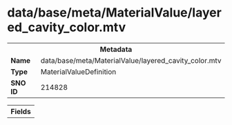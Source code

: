 <h1>data/base/meta/MaterialValue/layered_cavity_color.mtv</h1><table><tr><th colspan="100%">Metadata</th></tr><tr><td><b>Name</b></td><td>data/base/meta/MaterialValue/layered_cavity_color.mtv</td></tr><tr><td><b>Type</b></td><td>MaterialValueDefinition</td></tr><tr><td><b>SNO ID</b></td><td>214828</td></tr></table>

<table><tr><th colspan="100%">Fields</th></tr></table>

